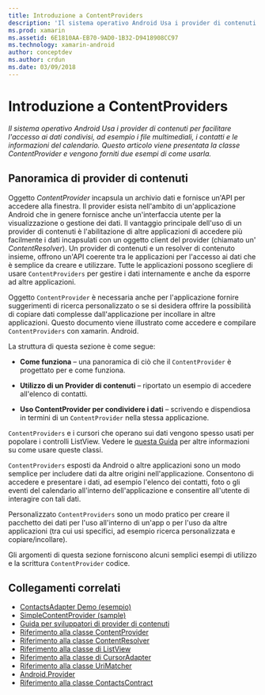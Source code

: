 ```yaml
---
title: Introduzione a ContentProviders
description: 'Il sistema operativo Android Usa i provider di contenuti per facilitare l''accesso ai dati condivisi, ad esempio i file multimediali, i contatti e le informazioni del calendario. Questo articolo viene presentata la classe ContentProvider e vengono forniti due esempi di come usarla.'
ms.prod: xamarin
ms.assetid: 6E1810AA-EB70-9AD0-1B32-D9418908CC97
ms.technology: xamarin-android
author: conceptdev
ms.author: crdun
ms.date: 03/09/2018
---
```


# <a name="intro-to-contentproviders"></a>Introduzione a ContentProviders

_Il sistema operativo Android Usa i provider di contenuti per facilitare l'accesso ai dati condivisi, ad esempio i file multimediali, i contatti e le informazioni del calendario. Questo articolo viene presentata la classe ContentProvider e vengono forniti due esempi di come usarla._


## <a name="content-providers-overview"></a>Panoramica di provider di contenuti

Oggetto *ContentProvider* incapsula un archivio dati e fornisce un'API per accedere alla finestra. Il provider esista nell'ambito di un'applicazione Android che in genere fornisce anche un'interfaccia utente per la visualizzazione o gestione dei dati. Il vantaggio principale dell'uso di un provider di contenuti è l'abilitazione di altre applicazioni di accedere più facilmente i dati incapsulati con un oggetto client del provider (chiamato un' *ContentResolver*). Un provider di contenuti e un resolver di contenuto insieme, offrono un'API coerente tra le applicazioni per l'accesso ai dati che è semplice da creare e utilizzare. Tutte le applicazioni possono scegliere di usare `ContentProviders` per gestire i dati internamente e anche da esporre ad altre applicazioni.

Oggetto `ContentProvider` è necessaria anche per l'applicazione fornire suggerimenti di ricerca personalizzato o se si desidera offrire la possibilità di copiare dati complesse dall'applicazione per incollare in altre applicazioni. Questo documento viene illustrato come accedere e compilare `ContentProviders` con xamarin. Android.

La struttura di questa sezione è come segue:

- **Come funziona** &ndash; una panoramica di ciò che il `ContentProvider` è progettato per e come funziona.

- **Utilizzo di un Provider di contenuti** &ndash; riportato un esempio di accedere all'elenco di contatti.

- **Uso ContentProvider per condividere i dati** &ndash; scrivendo e dispendiosa in termini di un `ContentProvider` nella stessa applicazione.

`ContentProviders` e i cursori che operano sui dati vengono spesso usati per popolare i controlli ListView. Vedere le [questa Guida](~/android/user-interface/layouts/list-view/index.md) per altre informazioni su come usare queste classi.

`ContentProviders` esposti da Android o altre applicazioni sono un modo semplice per includere dati da altre origini nell'applicazione. Consentono di accedere e presentare i dati, ad esempio l'elenco dei contatti, foto o gli eventi del calendario all'interno dell'applicazione e consentire all'utente di interagire con tali dati.

Personalizzato `ContentProviders` sono un modo pratico per creare il pacchetto dei dati per l'uso all'interno di un'app o per l'uso da altre applicazioni (tra cui usi specifici, ad esempio ricerca personalizzata e copiare/incollare).

Gli argomenti di questa sezione forniscono alcuni semplici esempi di utilizzo e la scrittura `ContentProvider` codice.



## <a name="related-links"></a>Collegamenti correlati

- [ContactsAdapter Demo (esempio)](https://developer.xamarin.com/samples/monodroid/PlatformFeatures/ContactsAdapterDemo/)
- [SimpleContentProvider (sample)](https://developer.xamarin.com/samples/monodroid/PlatformFeatures/SimpleContentProvider)
- [Guida per sviluppatori di provider di contenuti](https://developer.android.com/guide/topics/providers/content-providers.html)
- [Riferimento alla classe ContentProvider](https://developer.xamarin.com/api/type/Android.Content.ContentProvider/)
- [Riferimento alla classe ContentResolver](https://developer.xamarin.com/api/type/Android.Content.ContentResolver/)
- [Riferimento alla classe di ListView](https://developer.xamarin.com/api/type/Android.Widget.ListView/)
- [Riferimento alla classe di CursorAdapter](https://developer.xamarin.com/api/type/Android.Widget.CursorAdapter/)
- [Riferimento alla classe UriMatcher](https://developer.xamarin.com/api/type/Android.Content.UriMatcher/)
- [Android.Provider](https://developer.xamarin.com/api/namespace/Android.Provider/)
- [Riferimento alla classe ContactsContract](https://developer.xamarin.com/api/type/Android.Provider.ContactsContract/)
